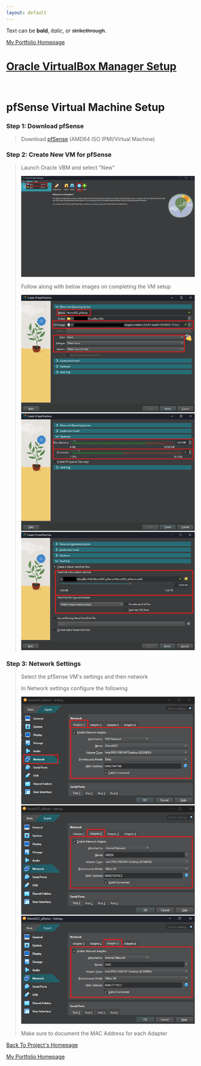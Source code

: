 ```yaml
---
layout: default
---
```


Text can be **bold**, _italic_, or ~~strikethrough~~.

[My Portfolio Homepage](https://brismit25.github.io/)

# [Oracle VirtualBox Manager Setup](OVBMSetup/VBMSetup.md)


<br>

# pfSense Virtual Machine Setup

### Step 1: Download pfSense

> Download [pfSense](https://www.pfsense.org/download/) (AMD64 ISO IPMI/Virtual Machine)

### Step 2: Create New VM for pfSense

> Launch Oracle VBM and select "New"
> 
> <img src="assets/pfSense/Creating New VM.png">
>
> Follow along with below images on completing the VM setup
>
> <img src="assets/pfSense/ Config 1.png">
>
> <img src="assets/pfSense/ Config 2.png">
>
> <img src="assets/pfSense/ Config 3.png">

### Step 3: Network Settings

> Select the pfSense VM's settings and then network
>
> In Network settings configure the following
>
> <img src="assets/pfSense/pfSense Network 2.png">
>
> <img src="assets/pfSense/pfSense Network 3.png">
>
> <img src="assets/pfSense/pfSense Network 4.png">
>
> Make sure to document the MAC Address for each Adapter

[Back To Project's Homepage](https://brismit25.github.io/Home-SOC-Lab-Setup/)

[My Portfolio Homepage](https://brismit25.github.io/)
